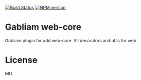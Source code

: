 [![Build Status][build-image]][build-url]
[![NPM version][npm-image]][npm-url]


# Gabliam web-core

Gabliam plugin for add web-core.
All decorators and utils for web

# License

  MIT

[build-image]: https://img.shields.io/travis/gabliam/gabliam/master.svg?style=flat-square
[build-url]: https://travis-ci.org/gabliam/gabliam
[npm-image]: https://img.shields.io/npm/v/@gabliam/web-core.svg?style=flat-square
[npm-url]: https://github.com/gabliam/web-core
